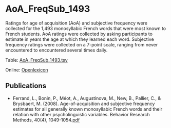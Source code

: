 # AoA_FreqSub_1493 #

Ratings for age of acquisition (AoA) and subjective frequency were collected for the 1,493 monosyllabic French words that were most known to French students. AoA ratings were collected by asking participants to estimate in years the age at which they learned each word. Subjective frequency ratings were collected on a 7-point scale, ranging from never encountered to encountered several times daily. 

Table: [AoA_FreqSub_1493.tsv](http://www.lexique.org/databases/Ferrand_2008_AoA_FreqSub_1493/AoA_FreqSub_1493.tsv)

Online: [Openlexicon](http://chrplr.github.io/openlexicon)

## Publications ##

* Ferrand, L., Bonin, P., Méot, A., Augustinova, M., New, B., Pallier, C., & Brysbaert, M. (2008). Age-of-acquisition and subjective frequency estimates for all generally known monosyllabic French words and their relation with other psycholinguistic variables. Behavior Research Methods, 40(4), 1049-1054.[pdf](http://www.lexique.org/databases/Ferrand_2008_AoA_FreqSub_1493/AoA_FreqSub_1493.pdf)

